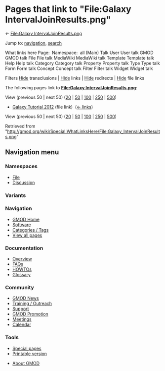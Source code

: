 <div id="mw-page-base" class="noprint">

</div>

<div id="mw-head-base" class="noprint">

</div>

<div id="content" class="mw-body" role="main">

<span id="top"></span>

<div id="mw-js-message" style="display:none;">

</div>



# <span dir="auto">Pages that link to "File:Galaxy IntervalJoinResults.png"</span>

<div id="bodyContent">

<div id="contentSub">

← [File:Galaxy
IntervalJoinResults.png](/wiki/File:Galaxy_IntervalJoinResults.png "File:Galaxy IntervalJoinResults.png")

</div>

<div id="jump-to-nav" class="mw-jump">

Jump to: [navigation](#mw-navigation), [search](#p-search)

</div>

<div id="mw-content-text">

What links here Page:  Namespace:  all (Main) Talk User User talk GMOD
GMOD talk File File talk MediaWiki MediaWiki talk Template Template talk
Help Help talk Category Category talk Property Property talk Type Type
talk Form Form talk Concept Concept talk Filter Filter talk Widget
Widget talk

Filters
[Hide](/mediawiki/index.php?title=Special:WhatLinksHere/File:Galaxy_IntervalJoinResults.png&hidetrans=1 "Special:WhatLinksHere/File:Galaxy IntervalJoinResults.png")
transclusions \|
[Hide](/mediawiki/index.php?title=Special:WhatLinksHere/File:Galaxy_IntervalJoinResults.png&hidelinks=1 "Special:WhatLinksHere/File:Galaxy IntervalJoinResults.png")
links \|
[Hide](/mediawiki/index.php?title=Special:WhatLinksHere/File:Galaxy_IntervalJoinResults.png&hideredirs=1 "Special:WhatLinksHere/File:Galaxy IntervalJoinResults.png")
redirects \|
[Hide](/mediawiki/index.php?title=Special:WhatLinksHere/File:Galaxy_IntervalJoinResults.png&hideimages=1 "Special:WhatLinksHere/File:Galaxy IntervalJoinResults.png")
file links

The following pages link to **[File:Galaxy
IntervalJoinResults.png](/wiki/File:Galaxy_IntervalJoinResults.png "File:Galaxy IntervalJoinResults.png")**:

View (previous 50 \| next 50)
([20](/mediawiki/index.php?title=Special:WhatLinksHere/File:Galaxy_IntervalJoinResults.png&limit=20 "Special:WhatLinksHere/File:Galaxy IntervalJoinResults.png")
\|
[50](/mediawiki/index.php?title=Special:WhatLinksHere/File:Galaxy_IntervalJoinResults.png&limit=50 "Special:WhatLinksHere/File:Galaxy IntervalJoinResults.png")
\|
[100](/mediawiki/index.php?title=Special:WhatLinksHere/File:Galaxy_IntervalJoinResults.png&limit=100 "Special:WhatLinksHere/File:Galaxy IntervalJoinResults.png")
\|
[250](/mediawiki/index.php?title=Special:WhatLinksHere/File:Galaxy_IntervalJoinResults.png&limit=250 "Special:WhatLinksHere/File:Galaxy IntervalJoinResults.png")
\|
[500](/mediawiki/index.php?title=Special:WhatLinksHere/File:Galaxy_IntervalJoinResults.png&limit=500 "Special:WhatLinksHere/File:Galaxy IntervalJoinResults.png"))

- [Galaxy Tutorial
  2012](/wiki/Galaxy_Tutorial_2012 "Galaxy Tutorial 2012") (file link) ‎
  <span class="mw-whatlinkshere-tools">([←
  links](/mediawiki/index.php?title=Special:WhatLinksHere&target=Galaxy+Tutorial+2012 "Special:WhatLinksHere"))</span>

View (previous 50 \| next 50)
([20](/mediawiki/index.php?title=Special:WhatLinksHere/File:Galaxy_IntervalJoinResults.png&limit=20 "Special:WhatLinksHere/File:Galaxy IntervalJoinResults.png")
\|
[50](/mediawiki/index.php?title=Special:WhatLinksHere/File:Galaxy_IntervalJoinResults.png&limit=50 "Special:WhatLinksHere/File:Galaxy IntervalJoinResults.png")
\|
[100](/mediawiki/index.php?title=Special:WhatLinksHere/File:Galaxy_IntervalJoinResults.png&limit=100 "Special:WhatLinksHere/File:Galaxy IntervalJoinResults.png")
\|
[250](/mediawiki/index.php?title=Special:WhatLinksHere/File:Galaxy_IntervalJoinResults.png&limit=250 "Special:WhatLinksHere/File:Galaxy IntervalJoinResults.png")
\|
[500](/mediawiki/index.php?title=Special:WhatLinksHere/File:Galaxy_IntervalJoinResults.png&limit=500 "Special:WhatLinksHere/File:Galaxy IntervalJoinResults.png"))

</div>

<div class="printfooter">

Retrieved from
"<http://gmod.org/wiki/Special:WhatLinksHere/File:Galaxy_IntervalJoinResults.png>"

</div>

<div id="catlinks" class="catlinks catlinks-allhidden">

</div>

<div class="visualClear">

</div>

</div>

</div>

<div id="mw-navigation">

## Navigation menu

<div id="mw-head">



<div id="left-navigation">

<div id="p-namespaces" class="vectorTabs" role="navigation"
aria-labelledby="p-namespaces-label">

### Namespaces

- <span id="ca-nstab-image"><a href="/wiki/File:Galaxy_IntervalJoinResults.png" accesskey="c"
  title="View the file page [c]">File</a></span>
- <span id="ca-talk"><a
  href="/mediawiki/index.php?title=File_talk:Galaxy_IntervalJoinResults.png&amp;action=edit&amp;redlink=1"
  accesskey="t"
  title="Discussion about the content page [t]">Discussion</a></span>

</div>

<div id="p-variants" class="vectorMenu emptyPortlet" role="navigation"
aria-labelledby="p-variants-label">

### 

### Variants[](#)

<div class="menu">

</div>

</div>

</div>





</div>

</div>

</div>

<div id="mw-panel">

<div id="p-logo" role="banner">

<a href="/wiki/Main_Page"
style="background-image: url(http://gmod.org/images/GMOD-cogs.png);"
title="Visit the main page"></a>

</div>

<div id="p-Navigation" class="portal" role="navigation"
aria-labelledby="p-Navigation-label">

### Navigation

<div class="body">

- <span id="n-GMOD-Home">[GMOD Home](/wiki/Main_Page)</span>
- <span id="n-Software">[Software](/wiki/GMOD_Components)</span>
- <span id="n-Categories-.2F-Tags">[Categories /
  Tags](/wiki/Categories)</span>
- <span id="n-View-all-pages">[View all
  pages](/wiki/Special:AllPages)</span>

</div>

</div>

<div id="p-Documentation" class="portal" role="navigation"
aria-labelledby="p-Documentation-label">

### Documentation

<div class="body">

- <span id="n-Overview">[Overview](/wiki/Overview)</span>
- <span id="n-FAQs">[FAQs](/wiki/Category:FAQ)</span>
- <span id="n-HOWTOs">[HOWTOs](/wiki/Category:HOWTO)</span>
- <span id="n-Glossary">[Glossary](/wiki/Glossary)</span>

</div>

</div>

<div id="p-Community" class="portal" role="navigation"
aria-labelledby="p-Community-label">

### Community

<div class="body">

- <span id="n-GMOD-News">[GMOD News](/wiki/GMOD_News)</span>
- <span id="n-Training-.2F-Outreach">[Training /
  Outreach](/wiki/Training_and_Outreach)</span>
- <span id="n-Support">[Support](/wiki/Support)</span>
- <span id="n-GMOD-Promotion">[GMOD
  Promotion](/wiki/GMOD_Promotion)</span>
- <span id="n-Meetings">[Meetings](/wiki/Meetings)</span>
- <span id="n-Calendar">[Calendar](/wiki/Calendar)</span>

</div>

</div>

<div id="p-tb" class="portal" role="navigation"
aria-labelledby="p-tb-label">

### Tools

<div class="body">

- <span id="t-specialpages"><a href="/wiki/Special:SpecialPages" accesskey="q"
  title="A list of all special pages [q]">Special pages</a></span>
- <span id="t-print"><a
  href="/mediawiki/index.php?title=Special:WhatLinksHere/File:Galaxy_IntervalJoinResults.png&amp;printable=yes"
  rel="alternate" accesskey="p"
  title="Printable version of this page [p]">Printable version</a></span>

</div>

</div>

</div>

</div>

<div id="footer" role="contentinfo">

- <span id="footer-places-about">[About
  GMOD](/wiki/GMOD:About "GMOD:About")</span>

<!-- -->






</div>
